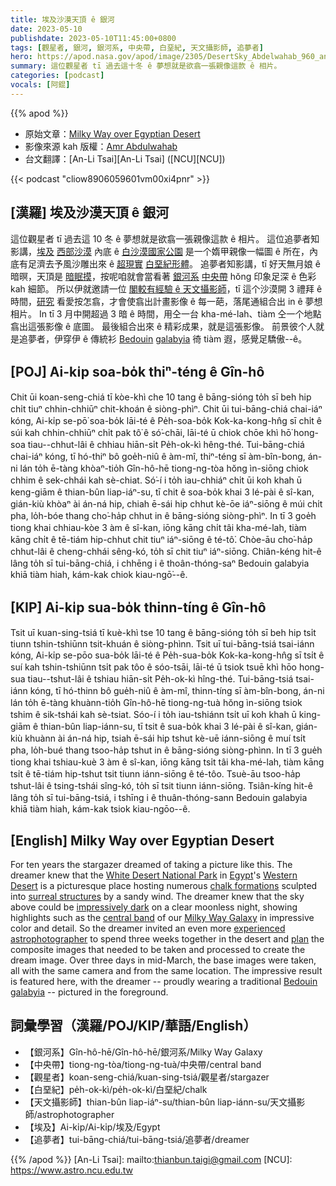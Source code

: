 ```yaml
---
title: 埃及沙漠天頂 ê 銀河
date: 2023-05-10
publishdate: 2023-05-10T11:45:00+0800
tags: [觀星者, 銀河, 銀河系, 中央帶, 白堊紀, 天文攝影師, 追夢者]
hero: https://apod.nasa.gov/apod/image/2305/DesertSky_Abdelwahab_960_annotated.jpg
summary: 這位觀星者 tī 過去這十冬 ê 夢想就是欲翕一張親像這款 ê 相片。
categories: [podcast]
vocals: [阿錕]
---
```


{{% apod %}}

- 原始文章：[Milky Way over Egyptian Desert](https://apod.nasa.gov/apod/ap230510.html)
- 影像來源 kah 版權：[Amr Abdulwahab](https://www.instagram.com/amr_abdulwahab/)
- 台文翻譯：[An-Li Tsai][An-Li Tsai] ([NCU][NCU])

{{< podcast "cliow8906059601vm00xi4pnr" >}}

## [漢羅] 埃及沙漠天頂 ê 銀河
這位觀星者 tī 過去這 10 冬 ê 夢想就是欲翕一張親像這款 ê 相片。
這位追夢者知影講，[埃及][Egypt] [西部沙漠][Western Desert] 內底 ê [白沙漠國家公園][White Desert National Park] 是一个媠甲親像一幅圖 ê 所在，內底有足濟去予風沙雕出來 ê [超現實][surreal structures] [白堊紀形體][chalk formations]。
追夢者知影講，tī 好天無月娘 ê 暗暝，天頂是 [暗眠摸][impressively dark]，按呢咱就會當看著 [銀河系][Milky Way Galaxy] [中央帶][central band] hŏng 印象足深 ê 色彩 kah 細節。
所以伊就邀請一位 [閣較有經驗 ê 天文攝影師][experienced astrophotographer]，tī 這个沙漠開 3 禮拜 ê 時間，[研究][plan] 看愛按怎翕，才會使翕出計畫影像 ê 每一葩，落尾通組合出 in ê 夢想相片。
In tī 3 月中開超過 3 暗 ê 時間，用仝一台 kha-mé-lah、tiàm 仝一个地點翕出這張影像 ê 底圖。
最後組合出來 ê 精彩成果，就是這張影像。
前景彼个人就是追夢者，伊穿伊 ê 傳統衫 [Bedouin][Bedouin] [galabyia][galabyia] 徛 tiàm 遐，感覺足驕傲--ê。

## [POJ] Ai-ki̍p soa-bo̍k thiⁿ-téng ê Gîn-hô
Chit ūi koan-seng-chiá tī kòe-khì che 10 tang ê bāng-sióng to̍h sī beh hip chi̍t tiuⁿ chhin-chhiūⁿ chit-khoán ê siòng-phìⁿ.
Chit ūi tui-bāng-chiá chai-iáⁿ kóng, Ai-ki̍p se-pō͘ soa-bo̍k lāi-té ê Pe̍h-soa-bo̍k Kok-ka-kong-hn̂g sī chi̍t ê súi kah chhin-chhiūⁿ chi̍t pak tô͘ ê só͘-chāi, lāi-té ū chiok chōe khì hō͘ hong-soa tiau--chhut-lâi ê chhiau hiān-si̍t Pe̍h-ok-kì hêng-thé.
Tui-bāng-chiá chai-iáⁿ kóng, tī hó-thiⁿ bô goe̍h-niû ê àm-mî, thiⁿ-téng sī àm-bîn-bong, án-ni lán to̍h ē-tàng khòaⁿ-tio̍h Gîn-hô-hē tiong-ng-tòa hŏng ìn-siōng chiok chhim ê sek-chhái kah sè-chiat.
Só͘-í i to̍h iau-chhiáⁿ chi̍t ūi koh khah ū keng-giām ê thian-bûn liap-iáⁿ-su, tī chit ê soa-bo̍k khai 3 lé-pài ê sî-kan, gián-kiù khòaⁿ ài  án-ná hip, chiah ē-sái hip chhut kè-ōe iáⁿ-siōng ê múi chi̍t pha, lo̍h-bóe thang cho͘-ha̍p chhut in ê bāng-sióng siòng-phìⁿ.
In tī 3 goe̍h tiong khai chhiau-kòe 3 àm ê sî-kan, iōng kāng chi̍t tâi kha-mé-lah, tiàm kāng chi̍t ê tē-tiám hip-chhut chit tiuⁿ iáⁿ-siōng ê té-tô͘.
Chòe-āu cho͘-ha̍p chhut-lâi ê cheng-chhái sêng-kó, to̍h sī chit tiuⁿ iáⁿ-siōng.
Chiân-kéng hit-ê lâng to̍h sī tui-bāng-chiá, i chhēng i ê thoân-thóng-saⁿ Bedouin galabyia khiā tiàm hiah, kám-kak chiok kiau-ngō͘--ê.

## [KIP] Ai-ki̍p sua-bo̍k thinn-tíng ê Gîn-hô
Tsit uī kuan-sing-tsiá tī kuè-khì tse 10 tang ê bāng-sióng to̍h sī beh hip tsi̍t tiunn tshin-tshiūnn tsit-khuán ê siòng-phìnn.
Tsit uī tui-bāng-tsiá tsai-iánn kóng, Ai-ki̍p se-pōo sua-bo̍k lāi-té ê Pe̍h-sua-bo̍k Kok-ka-kong-hn̂g sī tsi̍t ê suí kah tshin-tshiūnn tsi̍t pak tôo ê sóo-tsāi, lāi-té ū tsiok tsuē khì hōo hong-sua tiau--tshut-lâi ê tshiau hiān-si̍t Pe̍h-ok-kì hîng-thé.
Tui-bāng-tsiá tsai-iánn kóng, tī hó-thinn bô gue̍h-niû ê àm-mî, thinn-tíng sī àm-bîn-bong, án-ni lán to̍h ē-tàng khuànn-tio̍h Gîn-hô-hē tiong-ng-tuà hŏng ìn-siōng tsiok tshim ê sik-tshái kah sè-tsiat.
Sóo-í i to̍h iau-tshiánn tsi̍t uī koh khah ū king-giām ê thian-bûn liap-iánn-su, tī tsit ê sua-bo̍k khai 3 lé-pài ê sî-kan, gián-kiù khuànn ài  án-ná hip, tsiah ē-sái hip tshut kè-uē iánn-siōng ê muí tsi̍t pha, lo̍h-bué thang tsoo-ha̍p tshut in ê bāng-sióng siòng-phìnn.
In tī 3 gue̍h tiong khai tshiau-kuè 3 àm ê sî-kan, iōng kāng tsi̍t tâi kha-mé-lah, tiàm kāng tsi̍t ê tē-tiám hip-tshut tsit tiunn iánn-siōng ê té-tôo.
Tsuè-āu tsoo-ha̍p tshut-lâi ê tsing-tshái sîng-kó, to̍h sī tsit tiunn iánn-siōng.
Tsiân-kíng hit-ê lâng to̍h sī tui-bāng-tsiá, i tshīng i ê thuân-thóng-sann Bedouin galabyia khiā tiàm hiah, kám-kak tsiok kiau-ngōo--ê.

## [English] Milky Way over Egyptian Desert
For ten years the stargazer dreamed of taking a picture like this.
The dreamer knew that the [White Desert National Park][White Desert National Park] in [Egypt][Egypt]'s [Western Desert][Western Desert] is a picturesque place hosting numerous [chalk formations][chalk formations] sculpted into [surreal structures][surreal structures] by a sandy wind.
The dreamer knew that the sky above could be [impressively dark][impressively dark] on a clear moonless night, showing highlights such as the [central band][central band] of our [Milky Way Galaxy][Milky Way Galaxy] in impressive color and detail.
So the dreamer invited an even more [experienced astrophotographer][experienced astrophotographer] to spend three weeks together in the desert and [plan][plan] the composite images that needed to be taken and processed to create the dream image.
Over three days in mid-March, the base images were taken, all with the same camera and from the same location.
The impressive result is featured here, with the dreamer -- proudly wearing a traditional [Bedouin][Bedouin] [galabyia][galabyia] -- pictured in the foreground.

## 詞彙學習（漢羅/POJ/KIP/華語/English）
- 【銀河系】Gîn-hô-hē/Gîn-hô-hē/銀河系/Milky Way Galaxy
- 【中央帶】tiong-ng-tòa/tiong-ng-tuà/中央帶/central band
- 【觀星者】koan-seng-chiá/kuan-sing-tsiá/觀星者/stargazer
- 【白堊紀】pe̍h-ok-kì/pe̍h-ok-kì/白堊紀/chalk
- 【天文攝影師】thian-bûn liap-iáⁿ-su/thian-bûn liap-iánn-su/天文攝影師/astrophotographer
- 【埃及】Ai-ki̍p/Ai-ki̍p/埃及/Egypt
- 【追夢者】tui-bāng-chiá/tui-bāng-tsiá/追夢者/dreamer

{{% /apod %}}
[An-Li Tsai]: mailto:thianbun.taigi@gmail.com
[NCU]: https://www.astro.ncu.edu.tw

[copyright]: https://apod.nasa.gov/apod/fap/lib/about_apod.html#srapply
[License]: https://creativecommons.org/licenses/by/2.0/

[White Desert National Park]:https://en.wikipedia.org/wiki/White_Desert_National_Park
[Egypt]:https://en.wikipedia.org/wiki/Egypt
[Western Desert]:https://en.wikipedia.org/wiki/Western_Desert_(Egypt)
[chalk formations]:https://www.inside-egypt.com/the-white-desert.html
[surreal structures]:https://youtu.be/vgBpr-7AUjg
[impressively dark]:https://apod.nasa.gov/apod/ap200408.html
[central band]:https://apod.nasa.gov/apod/ap191022.html
[Milky Way Galaxy]:https://solarsystem.nasa.gov/resources/285/the-milky-way-galaxy/
[experienced astrophotographer]:https://www.instagram.com/vikaschanderastrophotography/
[plan]:https://i.pinimg.com/originals/30/62/75/3062756a297f1e3c22e35f3fe89b3ecc.jpg
[Bedouin]:https://en.wikipedia.org/wiki/Bedouin
[galabyia]:https://en.wikipedia.org/wiki/Jellabiya
